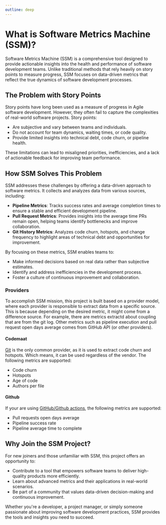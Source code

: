 ```yaml
---
outline: deep
---
```


# What is Software Metrics Machine (SSM)?

Software Metrics Machine (SSM) is a comprehensive tool designed to provide actionable insights into the health and performance of software development teams. Unlike traditional methods that rely heavily on story points to measure progress, SSM focuses on data-driven metrics that reflect the true dynamics of software development processes.

## The Problem with Story Points

Story points have long been used as a measure of progress in Agile software development. However, they often fail to capture the complexities of real-world software projects. Story points:

- Are subjective and vary between teams and individuals.
- Do not account for team dynamics, waiting times, or code quality.
- Provide limited insights into technical debt, code churn, or pipeline health.

These limitations can lead to misaligned priorities, inefficiencies, and a lack of actionable feedback for improving team performance.

## How SSM Solves This Problem

SSM addresses these challenges by offering a data-driven approach to software metrics. It collects and analyzes data from various sources, including:

- **Pipeline Metrics**: Tracks success rates and average completion times to ensure a stable and efficient development pipeline.
- **Pull Request Metrics**: Provides insights into the average time PRs remain open, helping teams identify bottlenecks and improve collaboration.
- **Git History Metrics**: Analyzes code churn, hotspots, and change frequency to highlight areas of technical debt and opportunities for improvement.

By focusing on these metrics, SSM enables teams to:

- Make informed decisions based on real data rather than subjective estimates.
- Identify and address inefficiencies in the development process.
- Foster a culture of continuous improvement and collaboration.

### Providers

To accomplish SSM mission, this project is built based on a provider model, where each provider is responsible to extract
data from a specific source. This is because depending on the desired metric, it might come from a difference source. For
example, there are metrics extractd about coupling that are from the git log. Other metrics such as pipeline execution
and pull request open days average comes from GitHub API (or other providers).

#### Codemaat

[Git](./codemaat.md) is the only common provider, as it is used to extract code churn and hotspots. Which
means, it can be used regardless of the vendor. The following metrics are supported:

- Code churn
- Hotspots
- Age of code
- Authors per file

#### Github

If your are using [GitHub/Github actions](./github.md), the following metrics are supported:

- Pull requests open days average
- Pipeline success rate
- Pipeline average time to complete

## Why Join the SSM Project?

For new joiners and those unfamiliar with SSM, this project offers an opportunity to:

- Contribute to a tool that empowers software teams to deliver high-quality products more efficiently.
- Learn about advanced metrics and their applications in real-world scenarios.
- Be part of a community that values data-driven decision-making and continuous improvement.

Whether you're a developer, a project manager, or simply someone passionate about improving software development practices,
SSM provides the tools and insights you need to succeed.
